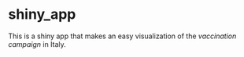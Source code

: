 # shiny_app

This is a shiny app that makes an easy visualization of the _vaccination campaign_ in Italy.

